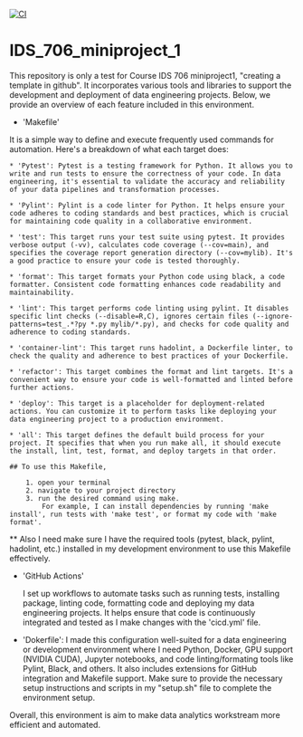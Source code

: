 [![CI](https://github.com/AliciaXia222/IDS_706_miniproject_1/actions/workflows/cicd.yml/badge.svg)](https://github.com/AliciaXia222/IDS_706_miniproject_1/actions/workflows/cicd.yml)
# IDS_706_miniproject_1
This repository is only a test for Course IDS 706 miniproject1, "creating a template in github".
It incorporates various tools and libraries to support the development and deployment of data engineering projects. Below, we provide an overview of each feature included in this environment.

* 'Makefile'

It is a simple way to define and execute frequently used commands for automation. Here's a breakdown of what each target does:
    
    * 'Pytest': Pytest is a testing framework for Python. It allows you to write and run tests to ensure the correctness of your code. In data engineering, it's essential to validate the accuracy and reliability of your data pipelines and transformation processes.
    
    * 'Pylint': Pylint is a code linter for Python. It helps ensure your code adheres to coding standards and best practices, which is crucial for maintaining code quality in a collaborative environment.
   
    * 'test': This target runs your test suite using pytest. It provides verbose output (-vv), calculates code coverage (--cov=main), and specifies the coverage report generation directory (--cov=mylib). It's a good practice to ensure your code is tested thoroughly.
    
    * 'format': This target formats your Python code using black, a code formatter. Consistent code formatting enhances code readability and maintainability.
    
    * 'lint': This target performs code linting using pylint. It disables specific lint checks (--disable=R,C), ignores certain files (--ignore-patterns=test_.*?py *.py mylib/*.py), and checks for code quality and adherence to coding standards.
    
    * 'container-lint': This target runs hadolint, a Dockerfile linter, to check the quality and adherence to best practices of your Dockerfile.
    
    * 'refactor': This target combines the format and lint targets. It's a convenient way to ensure your code is well-formatted and linted before further actions.
   
    * 'deploy': This target is a placeholder for deployment-related actions. You can customize it to perform tasks like deploying your data engineering project to a production environment.
   
    * 'all': This target defines the default build process for your project. It specifies that when you run make all, it should execute the install, lint, test, format, and deploy targets in that order.

    ## To use this Makefile, 

        1. open your terminal
        2. navigate to your project directory
        3. run the desired command using make. 
            For example, I can install dependencies by running 'make install', run tests with 'make test', or format my code with 'make format'.

** Also I need make sure I have the required tools (pytest, black, pylint, hadolint, etc.) installed in my development environment to use this Makefile effectively.

* 'GitHub Actions'

    I set up workflows to automate tasks such as running tests, installing package, linting code, formatting code and deploying my data engineering projects. It helps ensure that code is continuously integrated and tested as I make changes with the 'cicd.yml' file.

* 'Dokerfile':
    I made this configuration well-suited for a data engineering or development environment where I need Python, Docker, GPU support (NVIDIA CUDA), Jupyter notebooks, and code linting/formating tools like Pylint, Black, and others. It also includes extensions for GitHub integration and Makefile support. Make sure to provide the necessary setup instructions and scripts in my "setup.sh" file to complete the environment setup.

Overall, this environment is aim to make data analytics workstream more efficient and automated.
